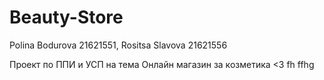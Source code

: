 # Beauty-Store

Polina Bodurova 21621551,
Rositsa Slavova 21621556

Проект по ППИ и УСП на тема Онлайн магазин за козметика
<3
fh
ffhg

